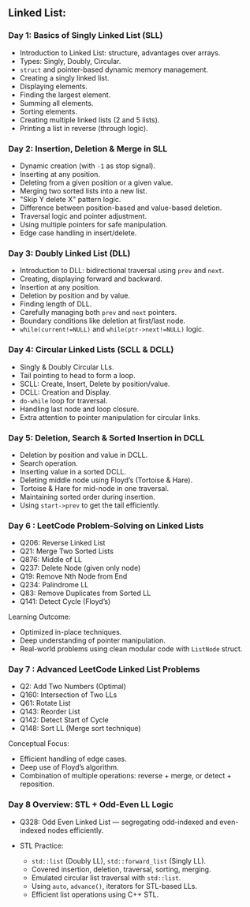 ## Linked List:

### Day 1: Basics of Singly Linked List (SLL)
  * Introduction to Linked List: structure, advantages over arrays.
  * Types: Singly, Doubly, Circular.
  * `struct` and pointer-based dynamic memory management.
  * Creating a singly linked list.
  * Displaying elements.
  * Finding the largest element.
  * Summing all elements.
  * Sorting elements.
  * Creating multiple linked lists (2 and 5 lists).
  * Printing a list in reverse (through logic).


### Day 2: Insertion, Deletion & Merge in SLL
  * Dynamic creation (with `-1` as stop signal).
  * Inserting at any position.
  * Deleting from a given position or a given value.
  * Merging two sorted lists into a new list.
  * "Skip Y delete X" pattern logic.
  * Difference between position-based and value-based deletion.
  * Traversal logic and pointer adjustment.
  * Using multiple pointers for safe manipulation.
  * Edge case handling in insert/delete.


### Day 3: Doubly Linked List (DLL)
  * Introduction to DLL: bidirectional traversal using `prev` and `next`.
  * Creating, displaying forward and backward.
  * Insertion at any position.
  * Deletion by position and by value.
  * Finding length of DLL.
  * Carefully managing both `prev` and `next` pointers.
  * Boundary conditions like deletion at first/last node.
  * `while(current!=NULL)` and `while(ptr->next!=NULL)` logic.


### Day 4: Circular Linked Lists (SCLL & DCLL)
  * Singly & Doubly Circular LLs.
  * Tail pointing to head to form a loop.
  * SCLL: Create, Insert, Delete by position/value.
  * DCLL: Creation and Display.
  * `do-while` loop for traversal.
  * Handling last node and loop closure.
  * Extra attention to pointer manipulation for circular links.


### Day 5: Deletion, Search & Sorted Insertion in DCLL
  * Deletion by position and value in DCLL.
  * Search operation.
  * Inserting value in a sorted DCLL.
  * Deleting middle node using Floyd’s (Tortoise & Hare).
  * Tortoise & Hare for mid-node in one traversal.
  * Maintaining sorted order during insertion.
  * Using `start->prev` to get the tail efficiently.


### Day 6 : LeetCode Problem-Solving on Linked Lists
  * Q206: Reverse Linked List
  * Q21: Merge Two Sorted Lists
  * Q876: Middle of LL
  * Q237: Delete Node (given only node)
  * Q19: Remove Nth Node from End
  * Q234: Palindrome LL
  * Q83: Remove Duplicates from Sorted LL
  * Q141: Detect Cycle (Floyd’s)

  Learning Outcome:
  * Optimized in-place techniques.
  * Deep understanding of pointer manipulation.
  * Real-world problems using clean modular code with `ListNode` struct.


### Day 7 : Advanced LeetCode Linked List Problems
  * Q2: Add Two Numbers (Optimal)
  * Q160: Intersection of Two LLs
  * Q61: Rotate List
  * Q143: Reorder List
  * Q142: Detect Start of Cycle
  * Q148: Sort LL (Merge sort technique)

  Conceptual Focus:
  * Efficient handling of edge cases.
  * Deep use of Floyd’s algorithm.
  * Combination of multiple operations: reverse + merge, or detect + reposition.


### Day 8 Overview: STL + Odd-Even LL Logic
  * Q328: Odd Even Linked List — segregating odd-indexed and even-indexed nodes efficiently.

  * STL Practice:
    * `std::list` (Doubly LL), `std::forward_list` (Singly LL).
    * Covered insertion, deletion, traversal, sorting, merging.
    * Emulated circular list traversal with `std::list`.
    * Using `auto`, `advance()`, iterators for STL-based LLs.
    * Efficient list operations using C++ STL.

